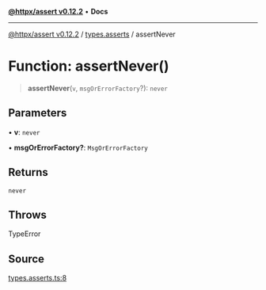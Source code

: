 [**@httpx/assert v0.12.2**](../../README.md) • **Docs**

***

[@httpx/assert v0.12.2](../../README.md) / [types.asserts](../README.md) / assertNever

# Function: assertNever()

> **assertNever**(`v`, `msgOrErrorFactory`?): `never`

## Parameters

• **v**: `never`

• **msgOrErrorFactory?**: `MsgOrErrorFactory`

## Returns

`never`

## Throws

TypeError

## Source

[types.asserts.ts:8](https://github.com/belgattitude/httpx/blob/736f60a5e7cab55c1cdb451c3a30a47ad2eca5ed/packages/assert/src/types.asserts.ts#L8)
